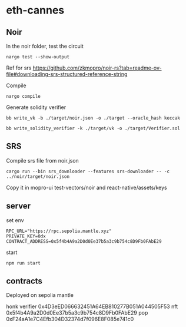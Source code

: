 # eth-cannes


## Noir

In the noir folder, test the circuit
```
nargo test --show-output
```

Ref for srs https://github.com/zkmopro/noir-rs?tab=readme-ov-file#downloading-srs-structured-reference-string

Compile
```
nargo compile
```

Generate solidity verifier
```
bb write_vk -b ./target/noir.json -o ./target --oracle_hash keccak

bb write_solidity_verifier -k ./target/vk -o ./target/Verifier.sol
```

## SRS

Compile srs file from noir.json

```
cargo run --bin srs_downloader --features srs-downloader -- -c ../noir/target/noir.json
```

Copy it in mopro-ui test-vectors/noir and react-native/assets/keys



## server
set env 
```
RPC_URL="https://rpc.sepolia.mantle.xyz"
PRIVATE_KEY=0dx
CONTRACT_ADDRESS=0x5f4b4A9a2D0d0Ee37b5a3c9b754c8D9Fb0FAbE29
```

start
```
npm run start
```

## contracts
Deployed on sepolia mantle

honk verifier 0x4D3eED066632451A64EB810277B051A044505F53
nft 0x5f4b4A9a2D0d0Ee37b5a3c9b754c8D9Fb0FAbE29
pop 0xF24aA1e7C4Efb304D32374d7f096E8F085e741c0
